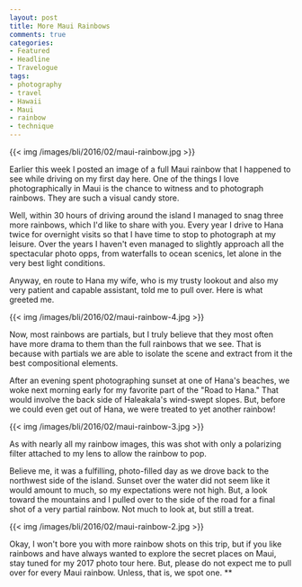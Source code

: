 ```yaml
---
layout: post
title: More Maui Rainbows
comments: true
categories:
- Featured
- Headline
- Travelogue
tags:
- photography
- travel
- Hawaii
- Maui
- rainbow
- technique
---
```


{{<  img /images/bli/2016/02/maui-rainbow.jpg  >}}

Earlier this week I posted an image of a full Maui rainbow that I happened to see while driving on my first day here. One of the things I love photographically in Maui is the chance to witness and to photograph rainbows. They are such a visual candy store. 

<!--more-->

Well, within 30 hours of driving around the island I managed to snag three more rainbows, which I'd like to share with you. Every year I drive to Hana twice for overnight visits so that I have time to stop to photograph at my leisure. Over the years I haven't even managed to slightly approach all the spectacular photo opps, from waterfalls to ocean scenics, let alone in the very best light conditions. 

Anyway, en route to Hana my wife, who is my trusty lookout and also my very patient and capable assistant, told me to pull over. Here is what greeted me. 

{{<  img /images/bli/2016/02/maui-rainbow-4.jpg  >}}

Now, most rainbows are partials, but I truly believe that they most often have more drama to them than the full rainbows that we see. That is because with partials we are able to isolate the scene and extract from it the best compositional elements. 

After an evening spent photographing sunset at one of Hana's beaches, we woke next morning early for my favorite part of the "Road to Hana." That would involve the back side of Haleakala's wind-swept slopes. But, before we could even get out of Hana, we were treated to yet another rainbow! 

{{<  img /images/bli/2016/02/maui-rainbow-3.jpg  >}}

As with nearly all my rainbow images, this was shot with only a polarizing filter attached to my lens to allow the rainbow to pop. 

Believe me, it was a fulfilling, photo-filled day as we drove back to the northwest side of the island. Sunset over the water did not seem like it would amount to much, so my expectations were not high. But, a look toward the mountains and I pulled over to the side of the road for a final shot of a very partial rainbow. Not much to look at, but still a treat. 

{{<  img /images/bli/2016/02/maui-rainbow-2.jpg  >}}

Okay, I won't bore you with more rainbow shots on this trip, but if you like rainbows and have always wanted to explore the secret places on Maui, stay tuned for my 2017 photo tour here. But, please do not expect me to pull over for every Maui rainbow. Unless, that is, we spot one.  **




